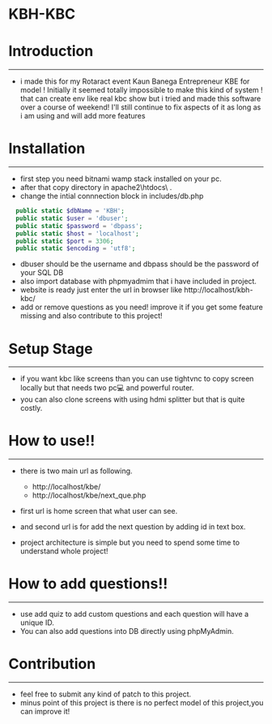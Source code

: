 # KBH-KBC

# Introduction
---------------
- i made this for my Rotaract event Kaun Banega Entrepreneur KBE for model !
  Initially it seemed totally impossible to make this kind of system !
  that can create env like real kbc show but i tried and made this software over a course of weekend!
  I'll still continue to fix aspects of it as long as i am using and will add more features

# Installation
---------------
- first step you need bitnami wamp stack installed on your pc.
- after that copy directory in apache2\htdocs\ .
- change the intial connnection block in includes/db.php
```php
  public static $dbName = 'KBH';
  public static $user = 'dbuser';
  public static $password = 'dbpass';
  public static $host = 'localhost';
  public static $port = 3306;
  public static $encoding = 'utf8';
```
- dbuser should be the username and dbpass should be the password of your SQL DB
- also import database with phpmyadmim that i have included in project.
- website is ready just enter the url in browser like http://localhost/kbh-kbc/
- add or remove questions as you need!
   improve it if you get some feature missing and also contribute to this project!

# Setup Stage
-----------
- if you want kbc like screens than you can use tightvnc to copy screen locally but that needs two pc:computer: and powerful router.
- you can also clone screens with using hdmi splitter but that is quite costly.

# How to use!!
---------------
- there is two main url as following.
  - http://localhost/kbe/
  - http://localhost/kbe/next_que.php
- first url is home screen that what user can see.
- and second url is for add the next question by adding id in text box.

- project architecture is simple but you need to spend some time to understand whole project!

# How to add questions!!
---------------
- use add quiz to add custom questions and each question will have a unique ID.
- You can also add questions into DB directly using phpMyAdmin.

# Contribution
----------------
- feel free to submit any kind of patch to this project.
- minus point of this project is there is no perfect model of this project,you can improve it!
